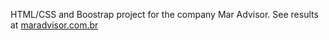 HTML/CSS and Boostrap project for the company Mar Advisor.  See results at [maradvisor.com.br](maradvisor.com.br) 
